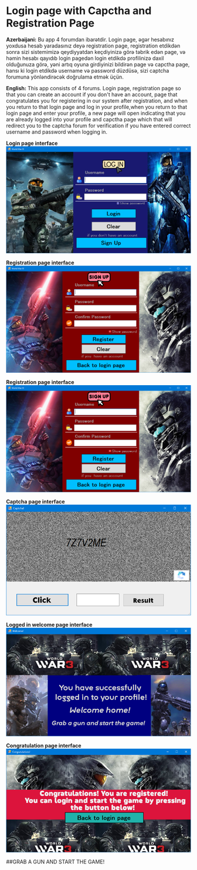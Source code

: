 # Login page with Capctha and Registration Page
**Azerbaijani:**
Bu app 4 forumdan ibarətdir. Login page, əgər hesabınız yoxdusa hesab yaradasınız deyə registration page, registration etdikdən sonra sizi sistemimizə qeydiyyatdan keçdiyinizə görə təbrik edən page, və həmin hesabı qayıdıb login pagedən login etdikdə profilinizə daxil olduğunuza görə, yəni artıq oyuna girdiyinizi bildirən page və capctha page, hansı ki login etdikdə username və password düzdüsə, sizi captcha forumuna yönləndirəcək doğrulama etmək üçün.

**English:**
This app consists of 4 forums. Login page, registration page so that you can create an account if you don't have an account, page that congratulates you for registering in our system after registration, and when you return to that login page and log in your profile,when you return to that login page and enter your profile, a new page will open indicating that you are already logged into your profile  and capctha page which that will redirect you to the captcha forum for verification if you have entered correct username and password when logging in.

**Login page interface**
![banner result](https://github.com/Balakishi/Login-page-with-Captcha-and-Registration-page/blob/master/Login%20page%20interface.PNG)

**Registration page interface**
![banner result](https://github.com/Balakishi/Login-page-with-Captcha-and-Registration-page/blob/master/Registration%20page%20interface.PNG)

**Registration page interface**
![banner result](https://github.com/Balakishi/Login-page-with-Captcha-and-Registration-page/blob/master/Registration%20page%20interface.PNG)

**Captcha page interface**
![banner result](https://github.com/Balakishi/Login-page-with-Captcha-and-Registration-page/blob/master/Captcha%20interface.PNG)

**Logged in welcome page interface**
![banner result](https://github.com/Balakishi/Login-page-with-Captcha-and-Registration-page/blob/master/Logged%20in%20welcom%20page%20interface.PNG)

**Congratulation page interface**
![banner result](https://github.com/Balakishi/Login-page-with-Captcha-and-Registration-page/blob/master/Congratulation%20page%20interface.PNG)


##GRAB A GUN AND START THE GAME!
